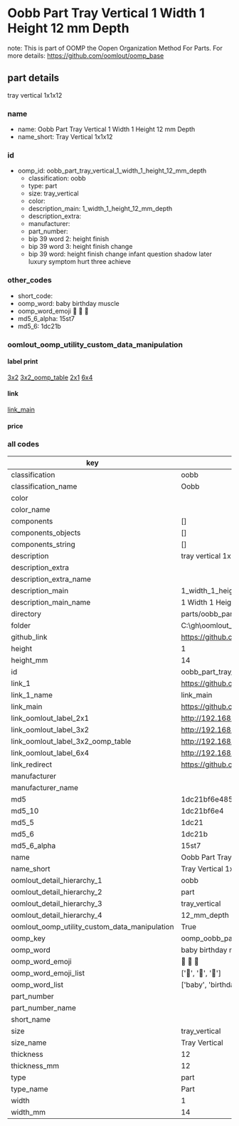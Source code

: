 # Oobb Part Tray Vertical 1 Width 1 Height 12 mm Depth  

note: This is part of OOMP the Oopen Organization Method For Parts. For more details: https://github.com/oomlout/oomp_base

##  part details
  



tray vertical 1x1x12



### name
* name: Oobb Part Tray Vertical 1 Width 1 Height 12 mm Depth
* name_short: Tray Vertical 1x1x12 
### id
* oomp_id: oobb_part_tray_vertical_1_width_1_height_12_mm_depth
  * classification: oobb
  * type: part
  * size: tray_vertical
  * color: 
  * description_main: 1_width_1_height_12_mm_depth
  * description_extra: 
  * manufacturer: 
  * part_number: 
  * bip 39 word 2: height finish
  * bip 39 word 3: height finish change
  * bip 39 word: height finish change infant question shadow later luxury symptom hurt three achieve

### other_codes
* short_code: 
* oomp_word: baby birthday muscle
* oomp_word_emoji :baby: :birthday: :muscle:
* md5_6_alpha: 15st7
* md5_6: 1dc21b






### oomlout_oomp_utility_custom_data_manipulation
#### label print
[3x2](http://192.168.1.245:1112/?label=oomp%2015st7)
[3x2_oomp_table](http://192.168.1.108:1112/?label=oomp%2015st7)
[2x1](http://192.168.1.242:1112/?label=oomp%2015st7)
[6x4](http://192.168.1.55:1112/?label=oomp%2015st7)    

#### link

[link_main](https://github.com/oomlout/oomlout_oobb_version_4_generated_parts/tree/main/navigation_oomp/oobb/part/tray_vertical/1_width_1_height_12_mm_depth/part)                              

#### price







### all codes 
| key | value |  
| --- | --- |  
| classification | oobb |  
| classification_name | Oobb |  
| color |  |  
| color_name |  |  
| components | [] |  
| components_objects | [] |  
| components_string | [] |  
| description | tray vertical 1x1x12 |  
| description_extra |  |  
| description_extra_name |  |  
| description_main | 1_width_1_height_12_mm_depth |  
| description_main_name | 1 Width 1 Height 12 mm Depth |  
| directory | parts/oobb_part_tray_vertical_1_width_1_height_12_mm_depth |  
| folder | C:\gh\oomlout_oobb_version_4_generated_parts\parts\oobb_part_tray_vertical_1_width_1_height_12_mm_depth |  
| github_link | https://github.com/oomlout/oomlout_oomp_part_src/tree/main/parts/oobb_part_tray_vertical_1_width_1_height_12_mm_depth |  
| height | 1 |  
| height_mm | 14 |  
| id | oobb_part_tray_vertical_1_width_1_height_12_mm_depth |  
| link_1 | https://github.com/oomlout/oomlout_oobb_version_4_generated_parts/tree/main/navigation_oomp/oobb/part/tray_vertical/1_width_1_height_12_mm_depth/part |  
| link_1_name | link_main |  
| link_main | https://github.com/oomlout/oomlout_oobb_version_4_generated_parts/tree/main/navigation_oomp/oobb/part/tray_vertical/1_width_1_height_12_mm_depth/part |  
| link_oomlout_label_2x1 | http://192.168.1.242:1112/?label=oomp%2015st7 |  
| link_oomlout_label_3x2 | http://192.168.1.245:1112/?label=oomp%2015st7 |  
| link_oomlout_label_3x2_oomp_table | http://192.168.1.108:1112/?label=oomp%2015st7 |  
| link_oomlout_label_6x4 | http://192.168.1.55:1112/?label=oomp%2015st7 |  
| link_redirect | https://github.com/oomlout/oomlout_oobb_version_4_generated_parts/tree/main/parts/oobb_tray_vertical_01_01_12 |  
| manufacturer |  |  
| manufacturer_name |  |  
| md5 | 1dc21bf6e4854fab1357c7344c55c355 |  
| md5_10 | 1dc21bf6e4 |  
| md5_5 | 1dc21 |  
| md5_6 | 1dc21b |  
| md5_6_alpha | 15st7 |  
| name | Oobb Part Tray Vertical 1 Width 1 Height 12 mm Depth |  
| name_short | Tray Vertical 1x1x12  |  
| oomlout_detail_hierarchy_1 | oobb |  
| oomlout_detail_hierarchy_2 | part |  
| oomlout_detail_hierarchy_3 | tray_vertical |  
| oomlout_detail_hierarchy_4 | 12_mm_depth |  
| oomlout_oomp_utility_custom_data_manipulation | True |  
| oomp_key | oomp_oobb_part_tray_vertical_1_width_1_height_12_mm_depth |  
| oomp_word | baby birthday muscle |  
| oomp_word_emoji | :baby: :birthday: :muscle: |  
| oomp_word_emoji_list | [':baby:', ':birthday:', ':muscle:'] |  
| oomp_word_list | ['baby', 'birthday', 'muscle'] |  
| part_number |  |  
| part_number_name |  |  
| short_name |  |  
| size | tray_vertical |  
| size_name | Tray Vertical |  
| thickness | 12 |  
| thickness_mm | 12 |  
| type | part |  
| type_name | Part |  
| width | 1 |  
| width_mm | 14 |  
